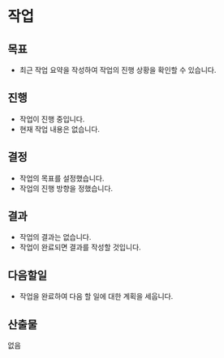 # 작업
## 목표
- 최근 작업 요약을 작성하여 작업의 진행 상황을 확인할 수 있습니다.

## 진행
- 작업이 진행 중입니다.
- 현재 작업 내용은 없습니다.

## 결정
- 작업의 목표를 설정했습니다.
- 작업의 진행 방향을 정했습니다.

## 결과
- 작업의 결과는 없습니다.
- 작업이 완료되면 결과를 작성할 것입니다.

## 다음할일
- 작업을 완료하여 다음 할 일에 대한 계획을 세웁니다.

## 산출물
없음